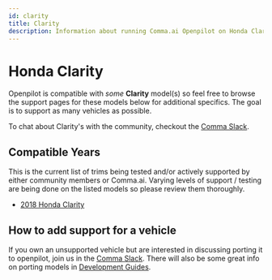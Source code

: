 ```yaml
---
id: clarity
title: Clarity
description: Information about running Comma.ai Openpilot on Honda Clarity vehicles.
---
```

# Honda Clarity

Openpilot is compatible with *some* **Clarity** model(s) so feel free to browse the support pages for these models below for additional specifics.
The goal is to support as many vehicles as possible.

To chat about Clarity's with the community, checkout  the [Comma Slack](https://slack.comma.ai).

## Compatible Years

This is the current list of trims being tested and/or actively supported by either community members or Comma.ai.
Varying levels of support / testing are being done on the listed models so please review them thoroughly.

* [2018 Honda Clarity](/vehicles/honda/clarity/2018-honda-clarity.html)

## How to add support for a vehicle

If you own an unsupported vehicle but are interested in discussing porting it to openpilot, join us in the [Comma Slack](https://slack.comma.ai).
There will also be some great info on porting models in [Development Guides](../../development/guides/).

